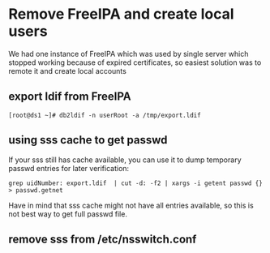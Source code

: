 # Remove FreeIPA and create local users

We had one instance of FreeIPA which was used by single server which
stopped working because of expired certificates, so easiest solution
was to remote it and create local accounts

## export ldif from FreeIPA

```
[root@ds1 ~]# db2ldif -n userRoot -a /tmp/export.ldif
```

## using sss cache to get passwd

If your sss still has cache available, you can use it to dump
temporary passwd entries for later verification:

```
grep uidNumber: export.ldif  | cut -d: -f2 | xargs -i getent passwd {} > passwd.getnet
```

Have in mind that sss cache might not have all entries available, so this is
not best way to get full passwd file.










## remove sss from /etc/nsswitch.conf
